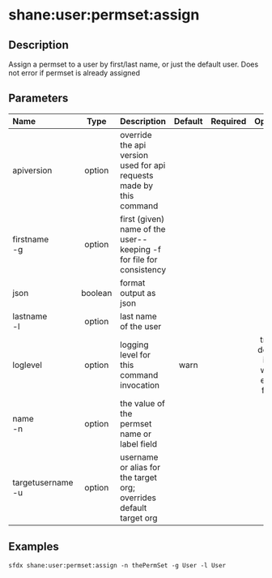 <!-- This file has been generated with command 'sfdx hardis:doc:plugin:generate'. Please do not update it manually or it may be overwritten -->
# shane:user:permset:assign

## Description

Assign a permset to a user by first/last name, or just the default user.  Does not error if permset is already assigned

## Parameters

|Name|Type|Description|Default|Required|Options|
|:---|:--:|:----------|:-----:|:------:|:-----:|
|apiversion|option|override the api version used for api requests made by this command||||
|firstname<br/>-g|option|first (given) name of the user--keeping -f for file for consistency||||
|json|boolean|format output as json||||
|lastname<br/>-l|option|last name of the user||||
|loglevel|option|logging level for this command invocation|warn||trace<br/>debug<br/>info<br/>warn<br/>error<br/>fatal|
|name<br/>-n|option|the value of the permset name or label field||||
|targetusername<br/>-u|option|username or alias for the target org; overrides default target org||||

## Examples

```shell
sfdx shane:user:permset:assign -n thePermSet -g User -l User
```



